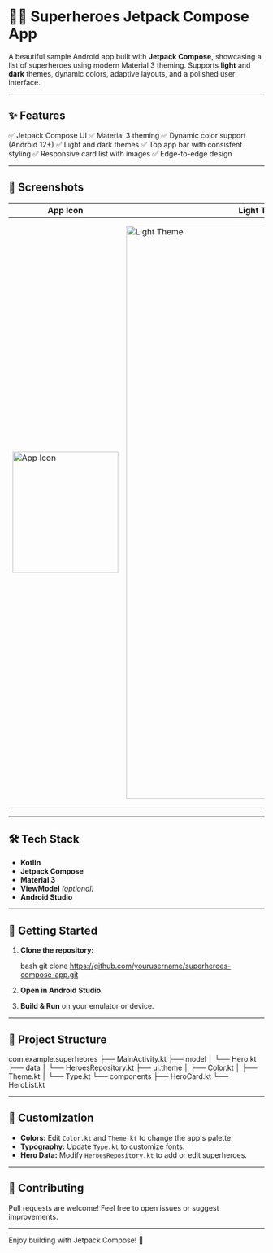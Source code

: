 # 🦸‍♂️ Superheroes Jetpack Compose App

A beautiful sample Android app built with **Jetpack Compose**, showcasing a list of superheroes using modern Material 3 theming. Supports **light** and **dark** themes, dynamic colors, adaptive layouts, and a polished user interface.

---

## ✨ Features

✅ Jetpack Compose UI
✅ Material 3 theming
✅ Dynamic color support (Android 12+)
✅ Light and dark themes
✅ Top app bar with consistent styling
✅ Responsive card list with images
✅ Edge-to-edge design

---

## 📸 Screenshots

| App Icon                                                                                                                              | Light Theme                                                                                                                               | Dark Theme                                                                                                                               |
| ------------------------------------------------------------------------------------------------------------------------------------- | ----------------------------------------------------------------------------------------------------------------------------------------- | ---------------------------------------------------------------------------------------------------------------------------------------- |
| <img width="208" height="238" alt="App Icon" src="https://github.com/user-attachments/assets/18031063-93a5-40c4-ae2a-7e5bef04f2b3" /> | <img width="540" height="1126" alt="Light Theme" src="https://github.com/user-attachments/assets/cfd5e0ed-96ba-4f4d-8c91-f4b44334617d" /> | <img width="540" height="1153" alt="Dark Theme" src="https://github.com/user-attachments/assets/13f1027f-890d-4df3-8359-818d2aa31f35" /> |


---

## 🛠️ Tech Stack

* **Kotlin**
* **Jetpack Compose**
* **Material 3**
* **ViewModel** *(optional)*
* **Android Studio**

---

## 🏃 Getting Started

1. **Clone the repository:**

   bash
   git clone https://github.com/yourusername/superheroes-compose-app.git
   
2. **Open in Android Studio**.
3. **Build & Run** on your emulator or device.

---

## 📂 Project Structure


com.example.superheores
├── MainActivity.kt
├── model
│   └── Hero.kt
├── data
│   └── HeroesRepository.kt
├── ui.theme
│   ├── Color.kt
│   ├── Theme.kt
│   └── Type.kt
└── components
    ├── HeroCard.kt
    └── HeroList.kt

---

## 🎨 Customization

* **Colors:** Edit `Color.kt` and `Theme.kt` to change the app's palette.
* **Typography:** Update `Type.kt` to customize fonts.
* **Hero Data:** Modify `HeroesRepository.kt` to add or edit superheroes.

---

## 🤝 Contributing

Pull requests are welcome!
Feel free to open issues or suggest improvements.

---

Enjoy building with Jetpack Compose! 🚀
